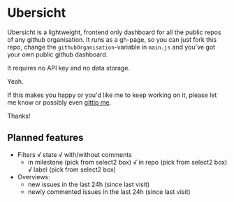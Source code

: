 # Ubersicht

Ubersicht is a lightweight, frontend only dashboard for all the public repos of any github organisation. It runs as a gh-page, so you can just fork this repo, change the `githubOrganisation`-variable in `main.js` and you've got your own public github dashboard.

It requires no API key and no data storage.

Yeah.

If this makes you happy or you'd like me to keep working on it, please let me know or possibly even [gittip me](https://www.gittip.com/espy).

Thanks!

## Planned features

- Filters
    √ state
    √ with/without comments
    - in milestone (pick from select2 box)
    √ in repo (pick from select2 box)
    √ label (pick from select2 box)
- Overviews:
    - new issues in the last 24h (since last visit)
    - newly commented issues in the last 24h (since last visit)

